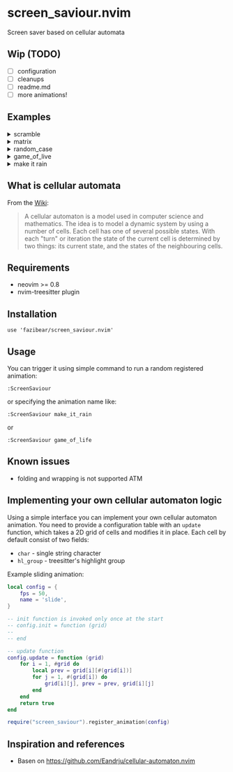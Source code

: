 # screen_saviour.nvim

Screen saver based on cellular automata

## Wip (TODO)
- [ ] configuration
- [ ] cleanups
- [ ] readme.md
- [ ] more animations!

## Examples

<details>
    <summary>
        scramble
    </summary>
    <a href="https://asciinema.org/a/628917" target="_blank">
        <img src="https://asciinema.org/a/628917.svg" />
    </a>
</details>

<details>
    <summary>
        matrix
    </summary>
    <a href="https://asciinema.org/a/628916" target="_blank">
        <img src="https://asciinema.org/a/628916.svg" />
    </a>
</details>

<details>
    <summary>
        random_case
    </summary>
    <a href="https://asciinema.org/a/628918" target="_blank">
        <img src="https://asciinema.org/a/628918.svg" />
    </a>
</details>

<details>
    <summary>
        game_of_live
    </summary>
    <a href="https://asciinema.org/a/628983" target="_blank">
        <img src="https://asciinema.org/a/628983.svg" />
    </a>
</details>

<details>
    <summary>
        make it rain
    </summary>
    <a href="https://asciinema.org/a/628984" target="_blank">
        <img src="https://asciinema.org/a/628984.svg" />
    </a>
</details>

## What is cellular automata
From the [Wiki](https://en.wikipedia.org/wiki/Cellular_automaton):

> A cellular automaton is a model used in computer science and mathematics. The idea is to model a dynamic system by using a number of cells. 
> Each cell has one of several possible states. With each "turn" or iteration the state of the current cell is determined by two things: 
> its current state, and the states of the neighbouring cells.

## Requirements
- neovim >= 0.8
- nvim-treesitter plugin

## Installation
```
use 'fazibear/screen_saviour.nvim' 
```

## Usage
You can trigger it using simple command to run a random registered animation:
``` 
:ScreenSaviour
```
or specifying the animation name like:
```
:ScreenSaviour make_it_rain
```
or
```
:ScreenSaviour game_of_life
```

## Known issues
- folding and wrapping is not supported ATM

## Implementing your own cellular automaton logic
Using a simple interface you can implement your own cellular automaton animation. You need to provide a configuration table with an `update` function, which takes a 2D grid of cells and modifies it in place. Each cell by default consist of two fields: 
- `char` - single string character
- `hl_group` - treesitter's highlight group

Example sliding animation:
```lua
local config = {
    fps = 50,
    name = 'slide',
}

-- init function is invoked only once at the start
-- config.init = function (grid)
--
-- end

-- update function
config.update = function (grid)
    for i = 1, #grid do
        local prev = grid[i][#(grid[i])]
        for j = 1, #(grid[i]) do
            grid[i][j], prev = prev, grid[i][j]
        end
    end
    return true
end

require("screen_saviour").register_animation(config)
```

## Inspiration and references
- Basen on https://github.com/Eandrju/cellular-automaton.nvim



